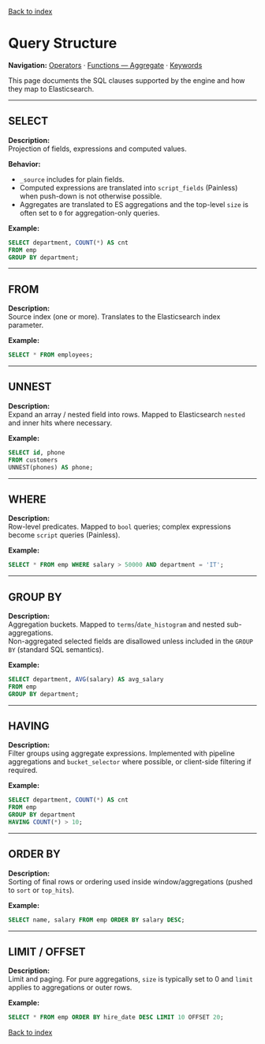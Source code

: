 [Back to index](./README.md)

# Query Structure

**Navigation:** [Operators](./operators.md) · [Functions — Aggregate](./functions_aggregate.md) · [Keywords](./keywords.md)

This page documents the SQL clauses supported by the engine and how they map to Elasticsearch.

---

## SELECT
**Description:**  
Projection of fields, expressions and computed values.

**Behavior:**  
- `_source` includes for plain fields.  
- Computed expressions are translated into `script_fields` (Painless) when push-down is not otherwise possible.  
- Aggregates are translated to ES aggregations and the top-level `size` is often set to `0` for aggregation-only queries.

**Example:**
```sql
SELECT department, COUNT(*) AS cnt
FROM emp
GROUP BY department;
```

---

## FROM
**Description:**  
Source index (one or more). Translates to the Elasticsearch index parameter.

**Example:**
```sql
SELECT * FROM employees;
```

---

## UNNEST
**Description:**  
Expand an array / nested field into rows. Mapped to Elasticsearch `nested` and inner hits where necessary.

**Example:**
```sql
SELECT id, phone
FROM customers
UNNEST(phones) AS phone;
```

---

## WHERE
**Description:**  
Row-level predicates. Mapped to `bool` queries; complex expressions become `script` queries (Painless).

**Example:**
```sql
SELECT * FROM emp WHERE salary > 50000 AND department = 'IT';
```

---

## GROUP BY
**Description:**  
Aggregation buckets. Mapped to `terms`/`date_histogram` and nested sub-aggregations.  
Non-aggregated selected fields are disallowed unless included in the `GROUP BY` (standard SQL semantics).

**Example:**
```sql
SELECT department, AVG(salary) AS avg_salary
FROM emp
GROUP BY department;
```

---

## HAVING
**Description:**  
Filter groups using aggregate expressions. Implemented with pipeline aggregations and `bucket_selector` where possible, or client-side filtering if required.

**Example:**
```sql
SELECT department, COUNT(*) AS cnt
FROM emp
GROUP BY department
HAVING COUNT(*) > 10;
```

---

## ORDER BY
**Description:**  
Sorting of final rows or ordering used inside window/aggregations (pushed to `sort` or `top_hits`).

**Example:**
```sql
SELECT name, salary FROM emp ORDER BY salary DESC;
```

---

## LIMIT / OFFSET
**Description:**  
Limit and paging. For pure aggregations, `size` is typically set to 0 and `limit` applies to aggregations or outer rows.

**Example:**
```sql
SELECT * FROM emp ORDER BY hire_date DESC LIMIT 10 OFFSET 20;
```

[Back to index](./README.md)
